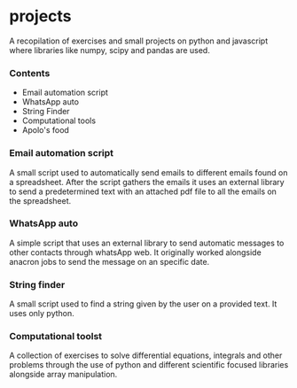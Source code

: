 <h1>projects</h1>
A recopilation of exercises and small projects on python and javascript where libraries like numpy, scipy and pandas are used.
<div>
<h3>Contents</h3>
<ul>
  <li>Email automation script</li>
  <li>WhatsApp auto</li>
  <li>String Finder</li>
  <li>Computational tools</li>
  <li>Apolo's food</li>
</ul>
</div>
<div>
<h3>Email automation script</h3>
  A small script used to automatically send emails to different emails found on a spreadsheet.
  After the script gathers the emails it uses an external library to send a predetermined text with an attached pdf file to all the emails on the spreadsheet.
<h3>WhatsApp auto</h3>
  A simple script that uses an external library to send automatic messages to other contacts through whatsApp web.
  It originally worked alongside anacron jobs to send the message on an specific date.

<h3>String finder</h3>
  A small script used to find a string given by the user on a provided text. It uses only python.
</div>
<h3>Computational toolst</h3>
  A collection of exercises to solve differential equations, integrals and other problems through the use of python and different scientific focused libraries alongside array manipulation.

 


